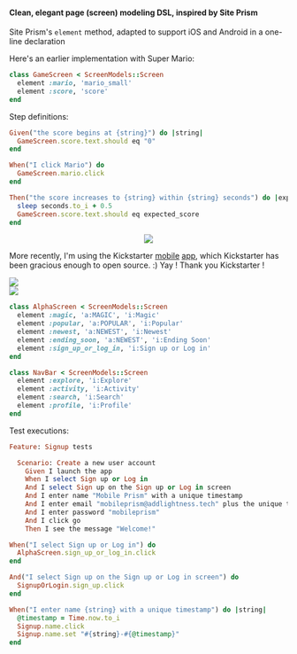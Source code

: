 #### Clean, elegant page (screen) modeling DSL, inspired by Site Prism


Site Prism's `element` method, adapted to support iOS and Android in a one-line declaration

Here's an earlier implementation with Super Mario:

```ruby
class GameScreen < ScreenModels::Screen
  element :mario, 'mario_small'
  element :score, 'score'
end
```

Step definitions:

```ruby
Given("the score begins at {string}") do |string|
  GameScreen.score.text.should eq "0"
end

When("I click Mario") do
  GameScreen.mario.click
end

Then("the score increases to {string} within {string} seconds") do |expected_score, seconds|
  sleep seconds.to_i + 0.5
  GameScreen.score.text.should eq expected_score
end
```

<p align="center">
  <img src="https://github.com/SeanFelipe/mobile_prism/raw/master/img/appiumario.gif">
</p>


More recently, I'm using the Kickstarter [mobile](https://github.com/kickstarter/ios-oss) [app](https://github.com/kickstarter/android-oss), which Kickstarter has been gracious enough to open source. :) Yay ! Thank you Kickstarter !

<div align="center">
  <div style="display: flex; flex-direction: column">
    <img src="https://github.com/SeanFelipe/mobile_prism/raw/master/img/kickstarter.png">
    <img src="https://github.com/SeanFelipe/mobile_prism/raw/master/img/kickstarter_android.png">
  </div>
</div>

```ruby
class AlphaScreen < ScreenModels::Screen
  element :magic, 'a:MAGIC', 'i:Magic'
  element :popular, 'a:POPULAR', 'i:Popular'
  element :newest, 'a:NEWEST', 'i:Newest'
  element :ending_soon, 'a:NEWEST', 'i:Ending Soon'
  element :sign_up_or_log_in, 'i:Sign up or Log in'
end

class NavBar < ScreenModels::Screen
  element :explore, 'i:Explore'
  element :activity, 'i:Activity'
  element :search, 'i:Search'
  element :profile, 'i:Profile'
end
```

Test executions:

```ruby
Feature: Signup tests

  Scenario: Create a new user account
    Given I launch the app
    When I select Sign up or Log in
    And I select Sign up on the Sign up or Log in screen
    And I enter name "Mobile Prism" with a unique timestamp
    And I enter email "mobileprism@addlightness.tech" plus the unique timestamp
    And I enter password "mobileprism"
    And I click go
    Then I see the message "Welcome!"
```

```ruby
When("I select Sign up or Log in") do
  AlphaScreen.sign_up_or_log_in.click
end

And("I select Sign up on the Sign up or Log in screen") do
  SignupOrLogin.sign_up.click
end

When("I enter name {string} with a unique timestamp") do |string|
  @timestamp = Time.now.to_i
  Signup.name.click
  Signup.name.set "#{string}-#{@timestamp}"
end
```
